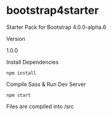 # bootstrap4starter
Starter Pack for Bootstrap 4.0.0-alpha.6

Version

1.0.0

Install Dependencies

`npm install`


Compile Sass & Run Dev Server

`npm start`

Files are compiled into /src
